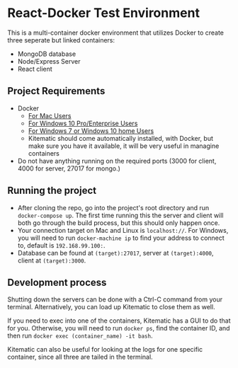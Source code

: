 # React-Docker Test Environment

This is a multi-container docker environment that utilizes Docker to create three seperate but linked containers:

- MongoDB database
- Node/Express Server
- React client

## Project Requirements

- Docker
    - [For Mac Users](https://docs.docker.com/docker-for-mac/install/)
    - [For Windows 10 Pro/Enterprise Users](https://docs.docker.com/docker-for-windows/install/)
    - [For Windows 7 or Windows 10 home Users](https://docs.docker.com/toolbox/toolbox_install_windows/)
    - Kitematic should come automatically installed, with Docker, but make sure you have it available, it will be very useful in managine containers
- Do not have anything running on the required ports (3000 for client, 4000 for server, 27017 for mongo.)

## Running the project

- After cloning the repo, go into the project's root directory and run `docker-compose up`. The first time running this the server and client will both go through the build process, but this should only happen once.
- Your connection target on Mac and Linux is `localhost://`. For Windows, you will need to run `docker-machine ip` to find your address to connect to, default is `192.168.99.100:`.
- Database can be found at `(target):27017`, server at `(target):4000`, client at `(target):3000`.

## Development process

Shutting down the servers can be done with a Ctrl-C command from your terminal. Alternatively, you can load up Kitematic to close them as well.

If you need to exec into one of the containers, Kitematic has a GUI to do that for you. Otherwise, you will need to run `docker ps`, find the container ID, and then run `docker exec (container_name) -it bash`.

Kitematic can also be useful for looking at the logs for one specific container, since all three are tailed in the terminal.